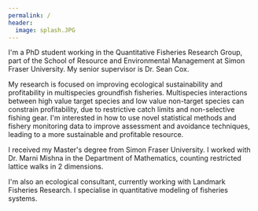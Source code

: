 ```yaml
---
permalink: /
header:
  image: splash.JPG
---
```


I'm a PhD student working in the Quantitative Fisheries Research Group, part of the School of Resource and Environmental Management at Simon Fraser University. My senior supervisor is Dr. Sean Cox.

My research is focused on improving ecological sustainability and profitability in multispecies groundfish fisheries. Multispecies interactions between high value target species and low value non-target species can constrain profitability, due to restrictive catch limits and non-selective fishing gear. I'm interested in how to use novel statistical methods and fishery monitoring data to improve assessment and avoidance techniques, leading to a more sustainable and profitable resource.

I received my Master's degree from Simon Fraser University. I worked with Dr. Marni Mishna in the Department of Mathematics, counting restricted lattice walks in 2 dimensions.

I'm also an ecological consultant, currently working with Landmark Fisheries Research. I specialise in quantitative modeling of fisheries systems.